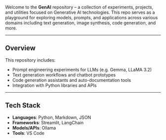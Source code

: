Welcome to the **GenAI** repository – a collection of experiments, projects, and utilities focused on Generative AI technologies. This repo serves as a playground for exploring models, prompts, and applications across various domains including text generation, image synthesis, code generation, and more.

---

## Overview

This repository includes:

- Prompt engineering experiments for LLMs (e.g. Gemma, LLaMA 3.2)
- Text generation workflows and chatbot prototypes
- Code generation assistants and auto-documentation tools
- Integration with Python libraries and APIs

---

## Tech Stack

- **Languages**: Python, Markdown, JSON
- **Frameworks**: Streamlit, LangChain
- **Models/APIs**: Ollama
- **Tools**: VS Code
